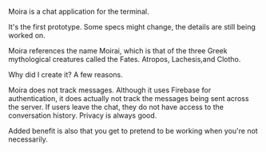 Moira is a chat application for the terminal.

It's the first prototype. Some specs might change, the details are still being worked on.

Moira references the name Moirai, which is that of the three Greek mythological creatures called the Fates. Atropos, Lachesis,and Clotho. 

Why did I create it? A few reasons.

Moira does not track messages. Although it uses Firebase for authentication, it does actually not track the messages being sent across the server. If users leave the chat, they do not have access to the conversation history. Privacy is always good. 

Added benefit is also that you get to pretend to be working when you're not necessarily.